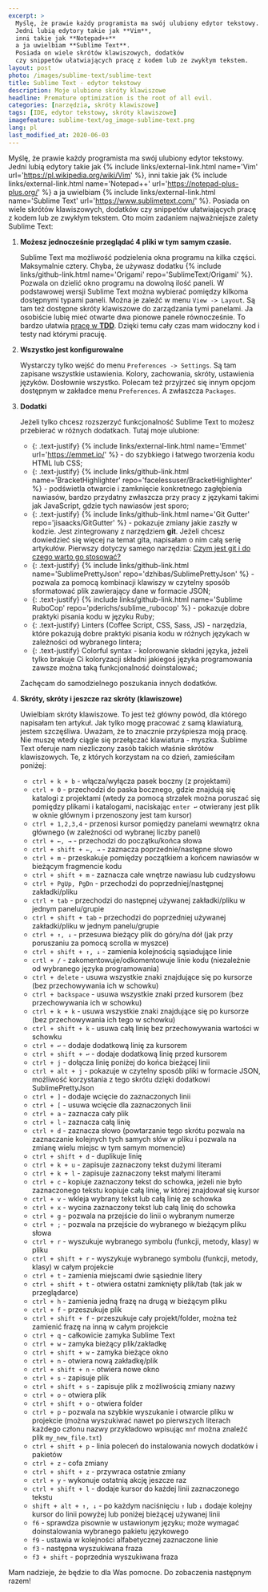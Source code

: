 ```yaml
---
excerpt: >
  Myślę, że prawie każdy programista ma swój ulubiony edytor tekstowy.
  Jedni lubią edytory takie jak **Vim**,
  inni takie jak **Notepad++**
  a ja uwielbiam **Sublime Text**.
  Posiada on wiele skrótów klawiszowych, dodatków
  czy snippetów ułatwiających pracę z kodem lub ze zwykłym tekstem.
layout: post
photo: /images/sublime-text/sublime-text
title: Sublime Text - edytor tekstowy
description: Moje ulubione skróty klawiszowe
headline: Premature optimization is the root of all evil.
categories: [narzędzia, skróty klawiszowe]
tags: [IDE, edytor tekstowy, skróty klawiszowe]
imagefeature: sublime-text/og_image-sublime-text.png
lang: pl
last_modified_at: 2020-06-03
---
```


Myślę, że prawie każdy programista ma swój ulubiony edytor tekstowy. Jedni lubią edytory takie jak
{% include links/external-link.html name='Vim' url='https://pl.wikipedia.org/wiki/Vim' %},
inni takie jak
{% include links/external-link.html name='Notepad++' url='https://notepad-plus-plus.org/' %}
a ja uwielbiam
{% include links/external-link.html name='Sublime Text' url='https://www.sublimetext.com/' %}.
Posiada on wiele skrótów klawiszowych, dodatków czy snippetów ułatwiających pracę z kodem lub ze zwykłym tekstem. Oto moim zadaniem najważniejsze zalety Sublime Text:

1. **Możesz jednocześnie przeglądać 4 pliki w tym samym czasie.**

    Sublime Text ma możliwość podzielenia okna programu na kilka części. Maksymalnie cztery. Chyba, że używasz dodatku
    {% include links/github-link.html name='Origami' repo='SublimeText/Origami' %}.
    Pozwala on dzielić okno programu na dowolną ilość paneli. W podstawowej wersji Sublime Text można wybierać pomiędzy kilkoma dostępnymi typami paneli. Można je zaleźć w menu `View -> Layout`. Są tam też dostępne skróty klawiszowe do zarządzania tymi panelami. Ja osobiście lubię mieć otwarte dwa pionowe panele równocześnie. To bardzo ułatwia <a href='{{ site.baseurl }}/tdd-basic' title='Test-Driven Development jak zacząć'>pracę w **TDD**</a>. Dzięki temu cały czas mam widoczny kod i testy nad którymi pracuję.

2. **Wszystko jest konfigurowalne**

    Wystarczy tylko wejść do menu `Preferences -> Settings`. Są tam zapisane wszystkie ustawienia. Kolory, zachowania, skróty, ustawienia języków. Dosłownie wszystko. Polecam też przyjrzeć się innym opcjom dostępnym w zakładce menu `Preferences`. A zwłaszcza `Packages`.

3. **Dodatki**

    Jeżeli tylko chcesz rozszerzyć funkcjonalność Sublime Text to możesz przebierać w różnych dodatkach. Tutaj moje ulubione:
    - {: .text-justify} {% include links/external-link.html name='Emmet' url='https://emmet.io/' %} - do szybkiego i łatwego tworzenia kodu HTML lub CSS;
    - {: .text-justify} {% include links/github-link.html name='BracketHighlighter' repo='facelessuser/BracketHighlighter' %} - podświetla otwarcie i zamknięcie konkretnego zagłębienia nawiasów, bardzo przydatny zwłaszcza przy pracy z językami takimi jak JavaScript, gdzie tych nawiasów jest sporo;
    - {: .text-justify} {% include links/github-link.html name='Git Gutter' repo='jisaacks/GitGutter' %} - pokazuje zmiany jakie zaszły w kodzie. Jest zintegrowany z narzędziem **git**. Jeżeli chcesz dowiedzieć się więcej na temat gita, napisałam o nim całą serię artykułów. Pierwszy dotyczy samego narzędzia: <a href='{{ site.baseurl }}/what-is-git' title='Co to jest git?'>Czym jest git i do czego warto go stosować?</a>
    - {: .text-justify} {% include links/github-link.html name='SublimePrettyJson' repo='dzhibas/SublimePrettyJson' %} - pozwala za pomocą kombinacji klawiszy w czytelny sposób sformatować plik zawierający dane w formacie JSON;
    - {: .text-justify} {% include links/github-link.html name='Sublime RuboCop' repo='pderichs/sublime_rubocop' %} - pokazuje dobre praktyki pisania kodu w języku Ruby;
    - {: .text-justify} Linters (Coffee Script, CSS, Sass, JS) - narzędzia, które pokazują dobre praktyki pisania kodu w różnych językach w zależności od wybranego lintera;
    - {: .text-justify} Colorful syntax - kolorowanie składni języka, jeżeli tylko brakuje Ci koloryzacji składni jakiegoś języka programowania zawsze można taką funkcjonalność doinstalować;

    Zachęcam do samodzielnego poszukania innych dodatków.

4. **Skróty, skróty i jeszcze raz skróty (klawiszowe)**

    Uwielbiam skróty klawiszowe. To jest też główny powód, dla którego napisałam ten artykuł. Jak tylko mogę pracować z samą klawiaturą, jestem szczęśliwa. Uważam, że to znacznie przyśpiesza moją pracę. Nie muszę wtedy ciągle się przełączać klawiatura - myszka. Sublime Text oferuje nam niezliczony zasób takich właśnie skrótów klawiszowych. Te, z których korzystam na co dzień, zamieściłam poniżej:
    - `ctrl + k + b` - włącza/wyłącza pasek boczny (z projektami)
    - `ctrl + 0` - przechodzi do paska bocznego, gdzie znajdują się katalogi z projektami (wtedy za pomocą strzałek można poruszać się pomiędzy plikami i katalogami, naciskając `enter ↩` otwierany jest plik w oknie głównym i przenoszony jest tam kursor)
    - `ctrl + 1,2,3,4` - przenosi kursor pomiędzy panelami wewnątrz okna głównego (w zależności od wybranej liczby paneli)
    - `ctrl + ←, →` - przechodzi do początku/końca słowa
    - `ctrl + shift + ←, →` - zaznacza poprzednie/następne słowo
    - `ctrl + m` - przeskakuje pomiędzy początkiem a końcem nawiasów w bieżącym fragmencie kodu
    - `ctrl + shift + m` - zaznacza całe wnętrze nawiasu lub cudzysłowu
    - `ctrl + PgUp, PgDn` - przechodzi do poprzedniej/następnej zakładki/pliku
    - `ctrl + tab` - przechodzi do następnej używanej zakładki/pliku w jednym panelu/grupie
    - `ctrl + shift + tab` - przechodzi do poprzedniej używanej zakładki/pliku w jednym panelu/grupie
    - `ctrl + ↑, ↓` -  przesuwa bieżący plik do góry/na dół (jak przy poruszaniu za pomocą scrolla w myszce)
    - `ctrl + shift + ↑, ↓` - zamienia kolejnością sąsiadujące linie
    - `crtl + /` - zakomentowuje/odkomentowuje linie kodu (niezależnie od wybranego języka programowania)
    - `ctrl + delete` - usuwa wszystkie znaki znajdujące się po kursorze (bez przechowywania ich w schowku)
    - `ctrl + backspace` - usuwa wszystkie znaki przed kursorem (bez przechowywania ich w schowku)
    - `ctrl + k + k` - usuwa wszystkie znaki znajdujące się po kursorze (bez przechowywania ich tego w schowku)
    - `ctrl + shift + k` - usuwa całą linię bez przechowywania wartości w schowku
    - `ctrl + ↩` - dodaje dodatkową linię za kursorem
    - `ctrl + shift + ↩` - dodaje dodatkową linię przed kursorem
    - `ctrl + j` - dołącza linię poniżej do końca bieżącej linii
    - `ctrl + alt + j` - pokazuje w czytelny sposób pliki w formacie JSON, możliwość korzystania z tego skrótu dzięki dodatkowi SublimePrettyJson
    - `ctrl + ]` - dodaje wcięcie do zaznaczonych linii
    - `ctrl + [` - usuwa wcięcie dla zaznaczonych linii
    - `ctrl + a` - zaznacza cały plik
    - `ctrl + l` - zaznacza całą linię
    - `ctrl + d` - zaznacza słowo (powtarzanie tego skrótu pozwala na zaznaczanie kolejnych tych samych słów w pliku i pozwala na zmianę wielu miejsc w tym samym momencie)
    - `ctrl + shift + d` - duplikuje linię
    - `ctrl + k + u` - zapisuje zaznaczony tekst dużymi literami
    - `ctrl + k + l` - zapisuje zaznaczony tekst małymi literami
    - `ctrl + c` - kopiuje zaznaczony tekst do schowka, jeżeli nie było zaznaczonego tekstu kopiuje całą linię, w której znajdował się kursor
    - `ctrl + v` - wkleja wybrany tekst lub całą linię ze schowka
    - `ctrl + x` - wycina zaznaczony tekst lub całą linię do schowka
    - `ctrl + g` - pozwala na przejście do linii o wybranym numerze
    - `ctrl + ;` - pozwala na przejście do wybranego w bieżącym pliku słowa
    - `ctrl + r` - wyszukuje wybranego symbolu (funkcji, metody, klasy) w pliku
    - `ctrl + shift + r` - wyszykuje wybranego symbolu (funkcji, metody, klasy) w całym projekcie
    - `ctrl + t` - zamienia miejscami dwie sąsiednie litery
    - `ctrl + shift + t` - otwiera ostatni zamknięty plik/tab (tak jak w przeglądarce)
    - `ctrl + h` - zamienia jedną frazę na drugą w bieżącym pliku
    - `ctrl + f` - przeszukuje plik
    - `ctrl + shift + f` - przeszukuje cały projekt/folder, można też zamienić frazę na inną w całym projekcie
    - `ctrl + q` - całkowicie zamyka Sublime Text
    - `ctrl + w` - zamyka bieżący plik/zakładkę
    - `ctrl + shift + w` - zamyka bieżące okno
    - `ctrl + n` - otwiera nową zakładkę/plik
    - `ctrl + shift + n` - otwiera nowe okno
    - `ctrl + s` -  zapisuje plik
    - `ctrl + shift + s` - zapisuje plik z możliwością zmiany nazwy
    - `ctrl + o` - otwiera plik
    - `ctrl + shift + o` - otwiera folder
    - `ctrl + p` - pozwala na szybkie wyszukanie i otwarcie pliku w projekcie (można wyszukiwać nawet po pierwszych literach każdego członu nazwy przykładowo wpisując `mnf` można znaleźć plik `my_new_file.txt`)
    - `ctrl + shift + p` - linia poleceń do instalowania nowych dodatków i pakietów
    - `ctrl + z` - cofa zmiany
    - `ctrl + shift + z` - przywraca ostatnie zmiany
    - `ctrl + y` - wykonuje ostatnią akcję jeszcze raz
    - `ctrl + shift + l` - dodaje kursor do każdej linii zaznaczonego tekstu
    - `shift + alt + ↑, ↓` - po każdym naciśnięciu `↑` lub `↓` dodaje kolejny kursor do linii powyżej lub poniżej bieżącej używanej linii
    - `f6` - sprawdza pisownie w ustawionym języku; może wymagać doinstalowania wybranego pakietu językowego
    - `f9` - ustawia w kolejności alfabetycznej zaznaczone linie
    - `f3` - następna wyszukiwana fraza
    - `f3 + shift` - poprzednia wyszukiwana fraza

Mam nadzieje, że będzie to dla Was pomocne. Do zobaczenia następnym razem!
